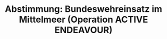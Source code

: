 ---
layout: abstimmung
title: "Abstimmung: Bundeswehreinsatz im Mittelmeer (Operation ACTIVE ENDEAVOUR)"
categories:
 - Bundeswehr
 - Ausland
tags:
 - Mittelmeer
 - OAE
 - NATO
abstimmung:
 legislaturperiode: 18
 bundestagssitzung: 146
 abstimmung: 2
links:
 - title: https://www.bundestag.de/parlament/plenum/abstimmung/abstimmung?id=381
   url: https://www.bundestag.de/parlament/plenum/abstimmung/abstimmung?id=381
data:
 - title: Abstimmungsergebnis 20151217_2-data.pdf
   url: /res/abstimmungsliste/20151217_2-data.pdf
 - title: Abstimmungsergebnis 20151217_2_xls-data.csv
   url: /res/abstimmungsliste/analyses/20151217_2_xls-data.csv
documents:
 - title: Drucksache 18/06742.pdf
   url: http://dip21.bundestag.de/dip21/btd/18/067/1806742.pdf
   local: /res/abstimmungsdaten/018-146-02/1806742.pdf
 - title: Drucksache 18/06945.pdf
   url: http://dip21.bundestag.de/dip21/btd/18/069/1806945.pdf
   local: /res/abstimmungsdaten/018-146-02/1806945.pdf
preview: |
     Deutscher Bundestag
    
     146. Sitzung des Deutschen Bundestages
     am Donnerstag, 17.Dezember 2015
    
     Endgültiges Ergebnis der Namentlichen Abstimmung Nr. 2
    
     Beschlussempfehlung des Auswärtigen Ausschusses (3. Ausschuss) zu dem Antrag der
     Bundesregierung
     Fortsetzung der Beteiligung bewaffneter deutscher Streitkräfte an der NATO-geführten
     Operation ACTIVE ENDEAVOUR im Mittelmeer
     Drs. 18/6742 und 18/6945
    
     Abgegebene Stimmen insgesamt:
    
     601
    
     Nicht abgegebene Stimmen:
     Ja-Stimmen:
    
     29
     467
    
     Nein-Stimmen:
    
     133
    
     Enthaltungen:
    
     1
    
     Ungültige:
    
     0
    
     Berlin, den 17.12.2015
    
     Beginn: 12:09
     Ende: 12:12
---
